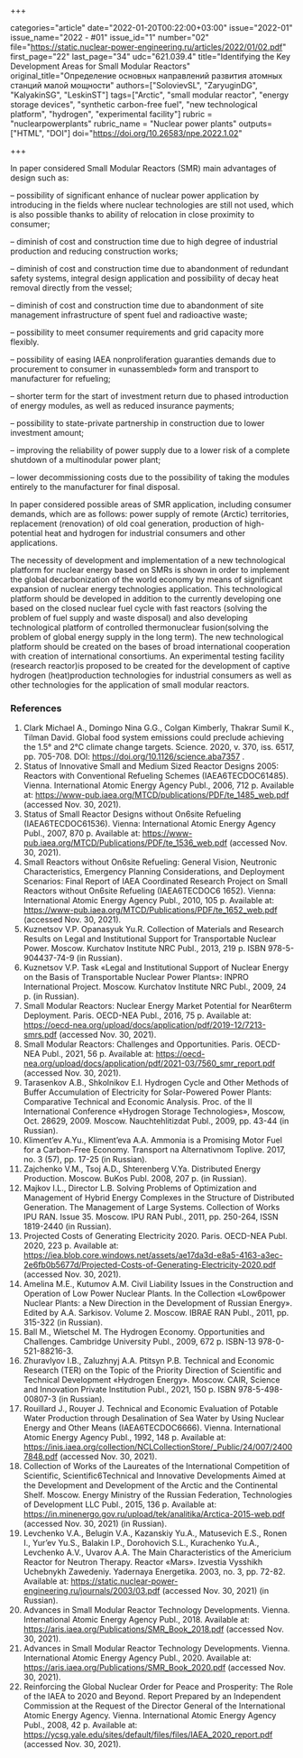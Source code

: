 +++

categories="article"
date="2022-01-20T00:22:00+03:00"
issue="2022-01"
issue_name="2022 - #01"
issue_id="1"
number="02"
file="https://static.nuclear-power-engineering.ru/articles/2022/01/02.pdf"
first_page="22"
last_page="34"
udc="621.039.4"
title="Identifying the Key Development Areas for Small Modular Reactors"
original_title="Определение основных направлений развития атомных станций малой мощности"
authors=["SolovievSL", "ZaryuginDG", "KalyakinSG", "LeskinST"]
tags=["Arctic", "small modular reactor", "energy storage devices", "synthetic carbon-free fuel", "new technological platform", "hydrogen", "experimental facility"]
rubric = "nuclearpowerplants"
rubric_name = "Nuclear power plants"
outputs=["HTML", "DOI"]
doi="https://doi.org/10.26583/npe.2022.1.02"

+++

In paper considered Small Modular Reactors (SMR) main advantages of design such as:

– possibility of significant enhance of nuclear power application by introducing in the fields where nuclear technologies are still not used, which is also possible thanks to ability of relocation in close proximity to consumer;

– diminish of cost and construction time due to high degree of industrial production and reducing construction works;

– diminish of cost and construction time due to abandonment of redundant safety systems, integral design application and possibility of decay heat removal directly from the vessel;

– diminish of cost and construction time due to abandonment of site management infrastructure of spent fuel and radioactive waste;

– possibility to meet consumer requirements and grid capacity more flexibly.

– possibility of easing IAEA nonproliferation guaranties demands due to procurement to consumer in «unassembled» form and transport to manufacturer for refueling;

– shorter term for the start of investment return due to phased introduction of energy modules, as well as reduced insurance payments;

– possibility to state-private partnership in construction due to lower investment amount;

– improving the reliability of power supply due to a lower risk of a complete shutdown of a multinodular power plant;

– lower decommissioning costs due to the possibility of taking the modules entirely to the manufacturer for final disposal.

In paper considered possible areas of SMR application, including consumer demands, which are as follows: power supply of remote (Arctic) territories, replacement (renovation) of old coal generation, production of high-potential heat and hydrogen for industrial consumers and other applications.

The necessity of development and implementation of a new technological platform for nuclear energy based on SMRs is shown in order to implement the global decarbonization of the world economy by means of significant expansion of nuclear energy technologies application. This technological platform should be developed in addition to the currently developing one based on the closed nuclear fuel cycle with fast reactors (solving the problem of fuel supply and waste disposal) and also developing technological platform of controlled thermonuclear fusion(solving the problem of global energy supply in the long term). The new technological platform should be created on the bases of broad international cooperation with creation of international consortiums. An experimental testing facility (research reactor)is proposed to be created for the development of captive hydrogen (heat)production technologies for industrial consumers as well as other technologies for the application of small modular reactors.

### References

1. Clark Michael A., Domingo Nina G.G., Colgan Kimberly, Thakrar Sumil K., Tilman David. Global food system emissions could preclude achieving the 1.5° and 2°C climate change targets. Science. 2020, v. 370, iss. 6517, pp. 705-708. DOI: https://doi.org/10.1126/science.aba7357 .
2. Status of Innovative Small and Medium Sized Reactor Designs 2005: Reactors with Conventional Refueling Schemes (IAEA6TECDOC61485). Vienna. International Atomic Energy Agency Publ., 2006, 712 p. Available at: https://www-pub.iaea.org/MTCD/publications/PDF/te_1485_web.pdf (accessed Nov. 30, 2021).
3. Status of Small Reactor Designs without On6site Refueling (IAEA6TECDOC61536). Vienna: International Atomic Energy Agency Publ., 2007, 870 p. Available at: https://www-pub.iaea.org/MTCD/Publications/PDF/te_1536_web.pdf (accessed Nov. 30, 2021).
4. Small Reactors without On6site Refueling: General Vision, Neutronic Characteristics, Emergency Planning Considerations, and Deployment Scenarios: Final Report of IAEA Coordinated Research Project on Small Reactors without On6site Refueling (IAEA6TECDOC6 1652). Vienna: International Atomic Energy Agency Publ., 2010, 105 p. Available at: https://www-pub.iaea.org/MTCD/Publications/PDF/te_1652_web.pdf (accessed Nov. 30, 2021).
5. Kuznetsov V.P. Opanasyuk Yu.R. Collection of Materials and Research Results on Legal and Institutional Support for Transportable Nuclear Power. Moscow. Kurchatov Institute NRC Publ., 2013, 219 p. ISBN 978-5-904437-74-9 (in Russian).
6. Kuznetsov V.P. Task «Legal and Institutional Support of Nuclear Energy on the Basis of Transportable Nuclear Power Plants»: INPRO International Project. Moscow. Kurchatov Institute NRC Publ., 2009, 24 p. (in Russian).
7. Small Modular Reactors: Nuclear Energy Market Potential for Near6term Deployment. Paris. OECD-NEA Publ., 2016, 75 р. Available at: https://oecd-nea.org/upload/docs/application/pdf/2019-12/7213-smrs.pdf (accessed Nov. 30, 2021).
8. Small Modular Reactors: Challenges and Opportunities. Paris. OECD-NEA Publ., 2021, 56 р. Available at: https://oecd-nea.org/upload/docs/application/pdf/2021-03/7560_smr_report.pdf (accessed Nov. 30, 2021).
9. Tarasenkov A.B., Shkolnikov E.I. Hydrogen Cycle and Other Methods of Buffer Accumulation of Electricity for Solar-Powered Power Plants: Comparative Technical and Economic Analysis. Proc. of the II International Conference «Hydrogen Storage Technologies», Moscow, Oct. 28629, 2009. Moscow. Nauchtehlitizdat Publ., 2009, pp. 43-44 (in Russian).
10. Kliment’ev A.Yu., Kliment’eva A.A. Ammonia is a Promising Motor Fuel for a Carbon-Free Economy. Transport na Alternativnom Toplive. 2017, no. 3 (57), pp. 17-25 (in Russian).
11. Zajchenko V.M., Tsoj A.D., Shterenberg V.Ya. Distributed Energy Production. Moscow. BuKos Publ. 2008, 207 p. (in Russian).
12. Majkov I.L., Director L.B. Solving Problems of Optimization and Management of Hybrid Energy Complexes in the Structure of Distributed Generation. The Management of Large Systems. Collection of Works IPU RAN. Issue 35. Moscow. IPU RAN Publ., 2011, pp. 250-264, ISSN 1819-2440 (in Russian).
13. Projected Costs of Generating Electricity 2020. Paris. OECD-NEA Publ. 2020, 223 р. Available at: https://iea.blob.core.windows.net/assets/ae17da3d-e8a5-4163-a3ec-2e6fb0b5677d/Projected-Costs-of-Generating-Electricity-2020.pdf (accessed Nov. 30, 2021).
14. Amelina M.E., Kutumov A.M. Civil Liability Issues in the Construction and Operation of Low Power Nuclear Plants. In the Collection «Low6power Nuclear Plants: a New Direction in the Development of Russian Energy». Edited by A.A. Sarkisov. Volume 2. Moscow. IBRAE RAN Publ., 2011, pp. 315-322 (in Russian).
15. Ball M., Wietschel M. The Hydrogen Economy. Opportunities and Challenges. Cambridge University Publ., 2009, 672 p. ISBN-13 978-0-521-88216-3.
16. Zhuravlyov I.B., Zaluzhnyj A.A. Ptitsyn P.B. Technical and Economic Research (TER) on the Topic of the Priority Direction of Scientific and Technical Development «Hydrogen Energy». Moscow. CAIR, Science and Innovation Private Institution Publ., 2021, 150 p. ISBN 978-5-498-00807-3 (in Russian).
17. Rouillard J., Rouyer J. Technical and Economic Evaluation of Potable Water Production through Desalination of Sea Water by Using Nuclear Energy and Other Means (IAEA6TECDOC6666). Vienna. International Atomic Energy Agency Publ., 1992, 148 p. Available at: https://inis.iaea.org/collection/NCLCollectionStore/_Public/24/007/24007848.pdf (accessed Nov. 30, 2021).
18. Collection of Works of the Laureates of the International Competition of Scientific, Scientific6Technical and Innovative Developments Aimed at the Development and Development of the Arctic and the Continental Shelf. Moscow. Energy Ministry of the Russian Federation, Technologies of Development LLC Publ., 2015, 136 p. Available at: https://in.minenergo.gov.ru/upload/tek/analitika/Arctica-2015-web.pdf (accessed Nov. 30, 2021) (in Russian).
19. Levchenko V.A., Belugin V.A., Kazanskiy Yu.A., Matusevich E.S., Ronen I., Yur’ev Yu.S., Balakin I.P., Dorohovich S.L., Kurachenko Yu.A., Levchenko A.V., Uvarov A.A. The Main Characteristics of the Americium Reactor for Neutron Therapy. Reactor «Mars». Izvestia Vysshikh Uchebnykh Zawedeniy. Yadernaya Energetika. 2003, no. 3, pp. 72-82. Available at: https://static.nuclear-power-engineering.ru/journals/2003/03.pdf (accessed Nov. 30, 2021) (in Russian).
20. Advances in Small Modular Reactor Technology Developments. Vienna. International Atomic Energy Agency Publ., 2018. Available at: https://aris.iaea.org/Publications/SMR_Book_2018.pdf (accessed Nov. 30, 2021).
21. Advances in Small Modular Reactor Technology Developments. Vienna. International Atomic Energy Agency Publ., 2020. Available at: https://aris.iaea.org/Publications/SMR_Book_2020.pdf (accessed Nov. 30, 2021).
22. Reinforcing the Global Nuclear Order for Peace and Prosperity: The Role of the IAEA to 2020 and Beyond. Report Prepared by an Independent Commission at the Request of the Director General of the International Atomic Energy Agency. Vienna. International Atomic Energy Agency Publ., 2008, 42 p. Available at: https://ycsg.yale.edu/sites/default/files/files/IAEA_2020_report.pdf (accessed Nov. 30, 2021).